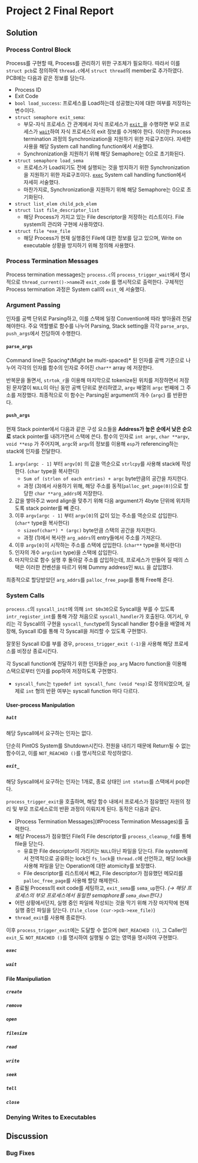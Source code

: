 # Project 2 Final Report

## Solution

### Process Control Block

Process를 구현할 때, Process를 관리하기 위한 구조체가 필요하다. 따라서 이를 `struct pcb`로 정의하여 `thread.c`에서 `struct thread`의 member로 추가하였다. PCB에는 다음과 같은 정보를 담는다.

* Process ID
* Exit Code
* `bool load_success`: 프로세스를 Load하는데 성공했는지에 대한 여부를 저장하는 변수이다. 
* `struct semaphore exit_sema`: 
  * 부모-자식 프로세스 간 관계에서 자식 프로세스가 [`exit_`](#`exit_`)을 수행하면 부모 프로세스가 [`wait`](#`wait`)하여 자식 프로세스의 exit 정보를 수거해야 한다. 이러한 Process termination 과정의 Synchronization을 지원하기 위한 자료구조이다. 자세한 사용을 해당 System call handling function에서 서술했다.
  * Synchronization을 지원하기 위해 해당 Semaphore는 0으로 초기화된다.
* `struct semaphore load_sema`
  * 프로세스가 Load되기도 전에 실행되는 것을 방지하기 위한 Synchronization을 지원하기 위한 자료구조이다. [`exec`](#`exec`) System call handling function에서 자세히 서술했다.
  * 마찬가지로, Synchronization을 지원하기 위해 해당 Semaphore는 0으로 초기화된다.
* `struct list_elem child_pcb_elem`
* `struct list file_descriptor_list`
  * 해당 Process가 가지고 있는 File descriptor을 저장하는 리스트이다. File system의 관리와 구현에 사용하였다.
* `struct file *exe_file`
  * 해당 Process가 현재 실행중인 File에 대한 정보를 담고 있으며, Write on executable 상황을 방지하기 위해 정의해 사용했다.

### Process Termination Messages

Process termination messages는 `process.c`의 `process_trigger_wait`에서 명시적으로 `thread_current()->name`과 `exit_code` 를 명시적으로 출력한다. 구체적인 Process termination 과정은 System call의 `exit_`에 서술했다.

### Argument Passing

인자를 공백 단위로 Parsing하고, 이를 스택에 일정 Convention에 따라 쌓아올려 전달해야한다. 주요 역할별로 함수를 나누어 Parsing, Stack setting을 각각 `parse_args`, `push_args`에서 전담하여 수행한다.

#### `parse_args`

Command line은 Spacing*(Might be multi-spaced)* 된 인자를 공백 기준으로 나누어 각각의 인자를 함수의 인자로 주어진 `char**` array 에 저장한다.

반복문을 돌면서, `strtok_r`을 이용해 마지막으로 tokenize된 위치를 저장하면서 저장된 문자열이 `NULL`이 아닌 동안 공백 단위로 분리하였고, `argv` 배열의 `argc` 번째에 그 주소를 저장했다. 최종적으로 이 함수는 Parsing된 argument의 개수 (`argc`) 를 반환한다.

#### `push_args`

현재 Stack pointer에서 다음과 같은 구성 요소들을 **Address가 높은 순에서 낮은 순으로** stack pointer를 내려가면서 스택에 쓴다. 함수의 인자로 `int argc`, `char **argv`, `void **esp` 가 주어지며, `argc`와 `argv`의 정보를 이용해 `esp`가 referencing하는 stack에 인자를 전달한다.

1. `argv[argc - 1]` 부터 `argv[0]` 의 값을 역순으로 `strlcpy`를 사용해 stack에 작성한다. (`char` type을 복사한다)
   - `Sum of (strlen of each entries) + argc` byte만큼의 공간을 차지한다.
   - 과정 (3)에서 사용하기 위해, 해당 주소를 동적(`palloc_get_page(0)`)으로 할당한 `char **arg_addrs`에 저장한다.
2. 값을 쌓아주고 word align을 맞추기 위해 다음 argument가 4byte 단위에 위치하도록 stack pointer를 빼 준다.
3. 이후 `argv[argc - 1]` 부터 `argv[0]`의 값이 있는 주소를 역순으로 삽입한다. (`char*` type을 복사한다)
   - `sizeof(char*) * (argc)` byte만큼 스택의 공간을 차지한다. 
   - 과정 (1)에서 복사한 `arg_addrs`의 entry들에서 주소를 가져온다.
4. 이후 `argv[0]`이 시작하는 주소를 스택에 삽입한다. (`char**` type을 복사한다)
5. 인자의 개수 `argc`(`int` type)을 스택에 삽입한다.
6. 마지막으로 함수 실행 후 돌아갈 주소를 삽입하는데, 프로세스가 만들어 질 때의 스택은 이러한 컨벤션을 따르기 위해 Dummy address인 `NULL` 을 삽입했다.

최종적으로 할당받았던 `arg_addrs`를 `palloc_free_page`를 통해 Free해 준다.



### System Calls

`process.c`의 `syscall_init`에 의해 `int $0x30`으로 Syscall을 부를 수 있도록 `intr_register_int`를 통해 가장 처음으로 `syscall_handler`가 호출된다. 여기서, 우리는 각 Syscall의 구현을 `syscall_func`type의 Syscall handler 함수들을 배열에 저장해, Syscall ID를 통해 각 Syscall을 처리할 수 있도록 구현했다.

잘못된 Syscall ID를 부를 경우, `process_trigger_exit (-1)`을 사용해 해당 프로세스를 비정상 종료시킨다.

각 Syscall function에 전달하기 위한 인자들은 `pop_arg` Macro function을 이용해 스택으로부터 인자를 pop하여 저장하도록 구현했다.

* `syscall_func`는 `typedef int syscall_func (void *esp)`로 정의되었으며, 실제로 `int` 형의 반환 여부는 syscall function 마다 다르다.

#### User-process Manipulation

##### `halt`

해당 Syscall에서 요구하는 인자는 없다.

단순히 PintOS System를 Shutdown시킨다. 전원을 내리기 때문에 Return될 수 없는 함수이고, 이를 `NOT_REACHED ()`를 명시적으로 작성하였다.

##### `exit_`

해당 Syscall에서 요구하는 인자는 1개로, 종료 상태인 `int status`를 스택에서 pop한다.

`process_trigger_exit`을 호출하며, 해당 함수 내에서 프로세스가 점유했던 자원의 정리 및 부모 프로세스로의 반환 과정이 이뤄지게 된다. 동작은 다음과 같다.

* [Process Termination Messages](#Process Termination Messages)를 출력한다.
* 해당 Process가 점유했던 File의 File descriptor를 `process_cleanup_fd`를 통해 file을 닫는다.
  * 유효한 File descriptor이 가리키는 `NULL`아닌 파일을 닫는다. File system에서 전역적으로 공유하는 lock인 `fs_lock`을 `thread.c`에 선언하고, 해당 lock을 사용해 파일을 닫는 Operation에 대한 atomicity를 보장했다.
  * File descriptor를 리스트에서 빼고, File descriptor가 점유했던 메모리를 `palloc_free_page`를 사용해 할당 해제한다.
* 종료될 Process의 exit code를 세팅하고,  `exit_sema`를 `sema_up`한다. *(→ 해당 프로세스의 부모 프로세스에서 동일한 semaphore를 `sema_down`한다.)*
* 어떤 상황에서던지, 실행 중인 파일에 작성되는 것을 막기 위해 가장 마지막에 현재 실행 중인 파일을 닫는다. (`file_close (cur->pcb->exe_file)`)
* `thread_exit`를 사용해 종료한다.

이후 `process_trigger_exit`에는 도달할 수 없으며 (`NOT_REACHED ()`), 그 Caller인 `exit_`도 `NOT_REACHED ()`를 명시하여 실행될 수 없는 영역을 명시하여 구현했다.

##### `exec`

##### `wait`

#### File Manipuliation

##### `create`

##### `remove`

##### `open`

##### `filesize`

##### `read`

##### `write`

##### `seek`

##### `tell`

##### `close`

### Denying Writes to Executables

## Discussion

### Bug Fixes


